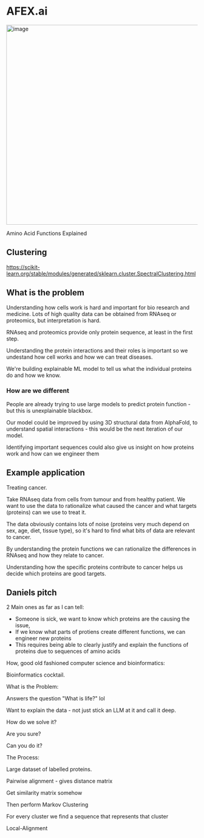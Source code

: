 # AFEX.ai

<img width="525" alt="image" src="https://github.com/dvlasits/AFEX.ai/assets/11242884/0a9f6b39-3e22-4958-9b8f-9ad54fef6d75">

Amino Acid Functions Explained


## Clustering
https://scikit-learn.org/stable/modules/generated/sklearn.cluster.SpectralClustering.html

## What is the problem
Understanding how cells work is hard and important for bio research and medicine. Lots of high quality data can be obtained from RNAseq or proteomics, but interpretation is hard.

RNAseq and proteomics provide only protein sequence, at least in the first step.

Understanding the protein interactions and their roles is important so we undestand how cell works and how we can treat diseases.

We're building explainable ML model to tell us what the individual proteins do and how we know.

### How are we different
People are already trying to use large models to predict protein function - but this is unexplainable blackbox.

Our model could be improved by using 3D structural data from AlphaFold, to understand spatial interactions - this would be the next iteration of our model.

Identifying important sequences could also give us insight on how proteins work and how can we engineer them

## Example application
Treating cancer.

Take RNAseq data from cells from tumour and from healthy patient. We want to use the data to rationalize what caused the cancer and what targets (proteins) can we use to treat it.

The data obviously contains lots of noise (proteins very much depend on sex, age, diet, tissue type), so it's hard to find what bits of data are relevant to cancer.

By understanding the protein functions we can rationalize the differences in RNAseq and how they relate to cancer.

Understanding how the specific proteins contribute to cancer helps us decide which proteins are good targets.

## Daniels pitch

2 Main ones as far as I can tell:

- Someone is sick, we want to know which proteins are the causing the issue, 
- If we know what parts of protiens create different functions, we can engineer new proteins
- This requires being able to clearly justify and explain the functions of proteins due to sequences of amino acids

How, good old fashioned computer science and bioinformatics:

Bioinformatics cocktail.

What is the Problem:

Answers the question "What is life?" lol

Want to explain the data - not just stick an LLM at it and call it deep.

How do we solve it?


Are you sure?


Can you do it?



The Process:

Large dataset of labelled proteins.

Pairwise alignment - gives distance matrix

Get similarity matrix somehow

Then perform Markov Clustering

For every cluster we find a sequence that represents that cluster

Local-Alignment

